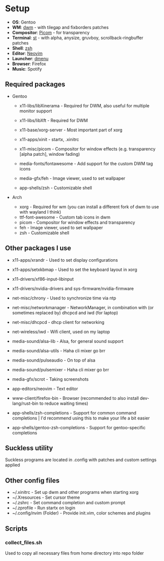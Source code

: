 # Setup

+ **OS**: Gentoo
+ **WM**: [dwm](http://dwm.suckless.org/) - with tilegap and fixborders patches
+ **Compositor**: [Picom](http://dwm.suckless.org/) - for transparency 
+ **Terminal**: [st](http://st.suckless.org/) - with alpha, anysize, gruvboy, scrollback-ringbuffer patches
+ **Shell**: [zsh](https://www.zsh.org/)
+ **Editor**: [Neovim](https://github.com/neovim/neovim/)
+ **Launcher**: [dmenu](http://tools.suckless.org/dmenu/)
+ **Browser**: Firefox
+ **Music**: Spotify

## Required packages

+ Gentoo
	- x11-libs/libXinerama               - Required for DWM, also useful for multiple monitor support
	- x11-libs/libXft                    - Required for DWM
	- x11-base/xorg-server               - Most important part of xorg
	- x11-apps/xinit                     - startx, .xinitrc
	- x11-misc/picom                     - Compositor for window effects (e.g. transparency [alpha patch], window fading)

	- media-fonts/fontawesome            - Add support for the custom DWM tag icons
	- media-gfx/feh                      - Image viewer, used to set wallpaper

	- app-shells/zsh                     - Customizable shell


+ Arch
	- xorg                               - Required for wm (you can install a different fork of dwm to use with wayland I think)
	- ttf-font-awesome                   - Custom tab icons in dwm
	- picom                              - Compositor for window effects and transparency
	- feh                                - Image viewer, used to set wallpaper
	- zsh                                - Customizable shell

## Other packages I use
+ x11-apps/xrandr                    - Used to set display configurations
+ x11-apps/setxkbmap                 - Used to set the keyboard layout in xorg
+ x11-drivers/xf86-input-libinput
+ x11-drivers/nvidia-drivers and sys-firmware/nvidia-firmware

+ net-misc/chrony                    - Used to synchronize time via ntp
+ net-misc/networkmanager            - NetworkManager, in combination with (or sometimes replaced by) dhcpcd and iwd (for laptop)
+ net-misc/dhcpcd                    - dhcp client for networking
+ net-wireless/iwd                   - Wifi client, used on my laptop

+ media-sound/alsa-lib               - Alsa, for general sound support
+ media-sound/alsa-utils             - Haha cli mixer go brr
+ media-sound/pulseaudio             - On top of alsa
+ media-sound/pulsemixer             - Haha cli mixer go brr
+ media-gfx/scrot                    - Taking screenshots

+ app-editors/neovim                 - Text editor

+ www-client/firefox-bin             - Browser (recommended to also install dev-lang/rust-bin to reduce waiting times)

+ app-shells/zsh-completions         - Support for common command completions | I'd recommend using this to make your life a bit easier
+ app-shells/gentoo-zsh-completions  - Support for gentoo-specific completions

## Suckless utility
Suckless programs are located in .config with patches and custom settings applied

## Other config files
+ ~/.xinitrc              - Set up dwm and other programs when starting xorg
+ ~/.Xresources           - Set cursor theme
+ ~/.zshrc                - Set command completion and custom prompt
+ ~/.zprofile             - Run startx on login
+ ~/.config/nvim (Folder) - Provide init.vim, color schemes and plugins 

## Scripts

### collect_files.sh
Used to copy all necessary files from home directory into repo folder
